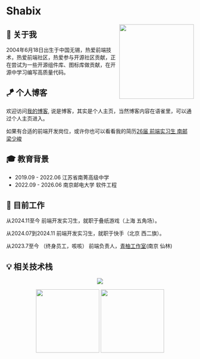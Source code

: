 # Shabix

<img align='right' src='https://user-images.githubusercontent.com/5713670/87202985-820dcb80-c2b6-11ea-9f56-7ec461c497c3.gif' width='200"'>

## 👯 关于我

2004年6月18日出生于中国无锡，热爱前端技术，热爱前端社区，热爱参与开源社区贡献，正在尝试为一些开源组件库、图标库做贡献，在开源中学习编写高质量代码。

##  🪁 个人博客
欢迎访问[我的博客](https://shabix.fun/), 说是博客，其实是个人主页，当然博客内容在语雀里，可以通过个人主页进入。

如果有合适的前端开发岗位，或许你也可以看看我的简历[26届 前端实习生 南邮 梁少峻](https://resume.shabix.fun/)

##  🎓 教育背景 

- 2019.09 - 2022.06 江苏省南菁高级中学
- 2022.09 - 2026.06 南京邮电大学 软件工程

##   💼 目前工作 

从2024.11至今
前端开发实习生，就职于叠纸游戏（上海 五角场）。

从2024.07到2024.11
前端开发实习生，就职于快手（北京 西二旗）。

从2023.7至今 （终身员工，咳咳）
前端负责人，[青柚工作室](https://qingyou.njupt.edu.cn/)(南京 仙林)


## 💡 相关技术栈

<p align="center">
  <a href="https://skillicons.dev">
    <img src="https://skillicons.dev/icons?i=git,vscode,react,js,ts,sass,webpack,nodejs,nestjs,md,vite,graphql,pnpm,redux" />
  </a>
</p>

<div align="center" >
    <img src="https://github-readme-stats-git-masterrstaa-rickstaa.vercel.app/api?username=Shabi-x&theme=swift&show_icons=true" height="170px">
    <img src="https://github-readme-stats-git-masterrstaa-rickstaa.vercel.app/api/top-langs/?username=Shabi-x&layout=compact&theme=swift" height="170px">
</div>
